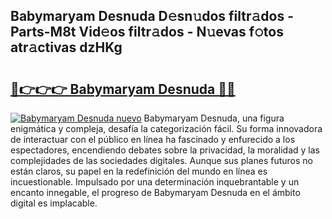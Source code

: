 ## Babymaryam Desnuda D𝚎sn𝚞dos filtr𝚊dos - Parts-M8t Vid𝚎os filtr𝚊dos - N𝚞evas f𝚘tos atr𝚊ctivas dzHKg

# <h2><a href="http://mbe6ug.tromn.icu/?c=Babymaryam+Desnuda">🔗👉👉👉 Babymaryam Desnuda 🔗🔗</a></h2>

[![Babymaryam Desnuda nuevo](https://i.imgur.com/pEAQMta.gif)](http://mbe6ug.tromn.icu/?c=Babymaryam+Desnuda)
Babymaryam Desnuda, una figura enigmática y compleja, desafía la categorización fácil. Su forma innovadora de interactuar con el público en línea ha fascinado y enfurecido a los espectadores, encendiendo debates sobre la privacidad, la moralidad y las complejidades de las sociedades digitales. Aunque sus planes futuros no están claros, su papel en la redefinición del mundo en línea es incuestionable. Impulsado por una determinación inquebrantable y un encanto innegable, el progreso de Babymaryam Desnuda en el ámbito digital es implacable.
